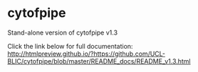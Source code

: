 # cytofpipe
Stand-alone version of cytofpipe v1.3
<br>

Click the link below for full documentation:
<br>
http://htmlpreview.github.io/?https://github.com/UCL-BLIC/cytofpipe/blob/master/README_docs/README_v1.3.html

